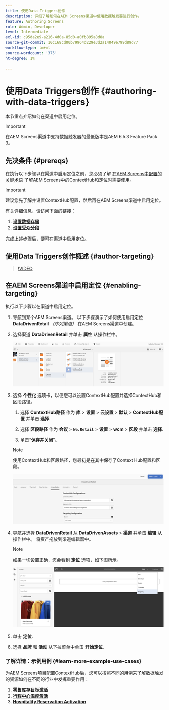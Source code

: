 ```yaml
---
title: 使用Data Triggers创作
description: 详细了解如何在AEM Screens渠道中使用数据触发器进行创作。
feature: Authoring Screens
role: Admin, Developer
level: Intermediate
exl-id: c95da2e9-a216-4d0a-85d0-a0fb895a8d8a
source-git-commit: 10c168cd00b79964d229e3d2a14049e799d89d77
workflow-type: tm+mt
source-wordcount: '375'
ht-degree: 1%

---
```


# 使用Data Triggers创作 {#authoring-with-data-triggers}

本节重点介绍如何在渠道中启用定位。

>[!IMPORTANT]
>
>在AEM Screens渠道中支持数据触发器的最低版本是AEM 6.5.3 Feature Pack 3。

## 先决条件 {#prereqs}

在执行以下步骤以在渠道中启用定位之前，您必须了解 [在AEM Screens中配置的关键术语](configuring-context-hub.md) 了解AEM Screens中的ContextHub和定位时需要使用。

>[!IMPORTANT]
>
>建议您先了解并设置ContextHub配置，然后再在AEM Screens渠道中启用定位。

有关详细信息，请访问下面的链接：

1. **[设置数据存储](configuring-context-hub.md)**
1. **[设置受众分段](configuring-context-hub.md)**

完成上述步骤后，便可在渠道中启用定位。

## 使用Data Triggers创作概述 {#author-targeting}

>[!VIDEO](https://video.tv.adobe.com/v/31921)

## 在AEM Screens渠道中启用定位 {#enabling-targeting}

执行以下步骤以在渠道中启用定位。

1. 导航到某个AEM Screens渠道。 以下步骤演示了如何使用启用定位 **DataDrivenRetail** *（序列渠道）* 在AEM Screens渠道中创建。

1. 选择渠道 **DataDrivenRetail** 并单击 **属性** 从操作栏中。

   ![screen_shot_2019-05-01at43332pm](assets/screen_shot_2019-05-01at43332pm.png)

1. 选择 **个性化** 选项卡，以便您可以设置ContextHub配置并选择ContextHub和区段路径。

   1. 选择 **ContextHub路径** 作为 **库** > **设置** > **云设置** > **默认** > **ContextHub配置** 并单击 **选择**.

   1. 选择 **区段路径** 作为 **会议** > **`We.Retail`** > **设置** > **wcm** > **区段** 并单击 **选择**.

   1. 单击“**保存并关闭**”。

   >[!NOTE]
   >
   >使用ContextHub和区段路径，您最初是在其中保存了Context Hub配置和区段。

   ![screen_shot_2019-05-01at44030pm](assets/screen_shot_2019-05-01at44030pm.png)

1. 导航并选择 **DataDrivenRetail** 从 **DataDrivenAssets** > **渠道** 并单击 **编辑** 从操作栏中。 将资产拖放到渠道编辑器中。

   >[!NOTE]
   >
   >如果一切设置正确，您会看到 **定位** 选项，如下图所示。

   ![screen_shot_2019-05-01at44231pm](assets/screen_shot_2019-05-01at44231pm.png)

1. 单击 **定位**.

1. 选择 **品牌** 和 **活动** 从下拉菜单中单击 **开始定位**.

### 了解详情：示例用例 {#learn-more-example-use-cases}

为AEM Screens项目配置ContextHub后，您可以按照不同的用例来了解数据触发的资源如何在不同的行业中发挥重要作用：

1. **[零售库存目标激活](retail-inventory-activation.md)**
1. **[行程中心温度激活](local-temperature-activation.md)**
1. **[Hospitality Reservation Activation](hospitality-reservation-activation.md)**
